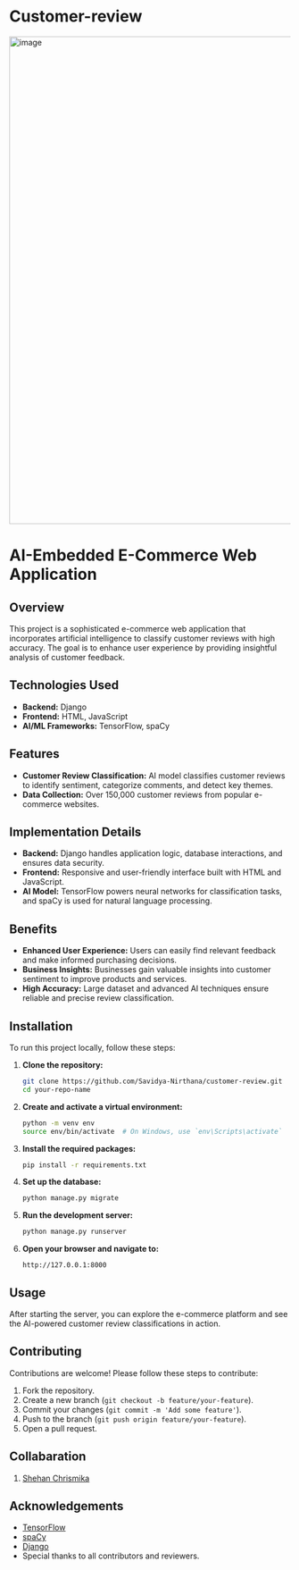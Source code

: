 # Customer-review

<img width="873" alt="image" src="https://github.com/Savidya-Nirthana/customer-review/assets/136046765/0cc6973a-3983-44f0-a4a8-3d8a85891fb5">


# AI-Embedded E-Commerce Web Application

## Overview
This project is a sophisticated e-commerce web application that incorporates artificial intelligence to classify customer reviews with high accuracy. The goal is to enhance user experience by providing insightful analysis of customer feedback.

## Technologies Used
- **Backend:** Django
- **Frontend:** HTML, JavaScript
- **AI/ML Frameworks:** TensorFlow, spaCy

## Features
- **Customer Review Classification:** AI model classifies customer reviews to identify sentiment, categorize comments, and detect key themes.
- **Data Collection:** Over 150,000 customer reviews from popular e-commerce websites.

## Implementation Details
- **Backend:** Django handles application logic, database interactions, and ensures data security.
- **Frontend:** Responsive and user-friendly interface built with HTML and JavaScript.
- **AI Model:** TensorFlow powers neural networks for classification tasks, and spaCy is used for natural language processing.

## Benefits
- **Enhanced User Experience:** Users can easily find relevant feedback and make informed purchasing decisions.
- **Business Insights:** Businesses gain valuable insights into customer sentiment to improve products and services.
- **High Accuracy:** Large dataset and advanced AI techniques ensure reliable and precise review classification.

## Installation
To run this project locally, follow these steps:

1. **Clone the repository:**
    ```bash
    git clone https://github.com/Savidya-Nirthana/customer-review.git
    cd your-repo-name
    ```

2. **Create and activate a virtual environment:**
    ```bash
    python -m venv env
    source env/bin/activate  # On Windows, use `env\Scripts\activate`
    ```

3. **Install the required packages:**
    ```bash
    pip install -r requirements.txt
    ```

4. **Set up the database:**
    ```bash
    python manage.py migrate
    ```

5. **Run the development server:**
    ```bash
    python manage.py runserver
    ```

6. **Open your browser and navigate to:**
    ```
    http://127.0.0.1:8000
    ```

## Usage
After starting the server, you can explore the e-commerce platform and see the AI-powered customer review classifications in action.

## Contributing
Contributions are welcome! Please follow these steps to contribute:

1. Fork the repository.
2. Create a new branch (`git checkout -b feature/your-feature`).
3. Commit your changes (`git commit -m 'Add some feature'`).
4. Push to the branch (`git push origin feature/your-feature`).
5. Open a pull request.

## Collabaration
1. [Shehan Chrismika](https://github.com/chrishmika)

## Acknowledgements
- [TensorFlow](https://www.tensorflow.org/)
- [spaCy](https://spacy.io/)
- [Django](https://www.djangoproject.com/)
- Special thanks to all contributors and reviewers.
